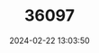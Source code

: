 ---
title: "36097"
category: "Trichilia laxipaniculata"
draft: false
date: 2024-02-22 13:03:50
languages:
  English: ["Sucumbios Bitterwood"]
---